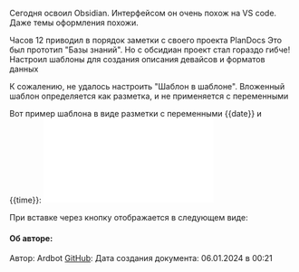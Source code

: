 Сегодня освоил Obsidian. 
Интерфейсом он очень похож на VS code. Даже темы оформления похожи.

Часов 12 приводил в порядок заметки с своего проекта PlanDocs
Это был прототип "Базы знаний". Но с обсидиан проект стал гораздо гибче!
Настроил шаблоны для создания описания девайсов и форматов данных

К сожалению, не удалось настроить "Шаблон в шаблоне". Вложенный шаблон определяется как разметка, и не применяется с переменными

Вот пример шаблона в виде разметки с переменными {{date}} и {{time}}:
![About](../../templates/blocks/About.md)

При вставке через кнопку отображается в следующем виде:
#### Об авторе:
Автор: Ardbot
[GitHub](https://github.com/Ardbot): 
Дата создания документа: 
06.01.2024 в 00:21